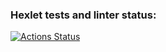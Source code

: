 ### Hexlet tests and linter status:
[![Actions Status](https://github.com/reden1k/frontend-project-46/actions/workflows/hexlet-check.yml/badge.svg)](https://github.com/reden1k/frontend-project-46/actions)